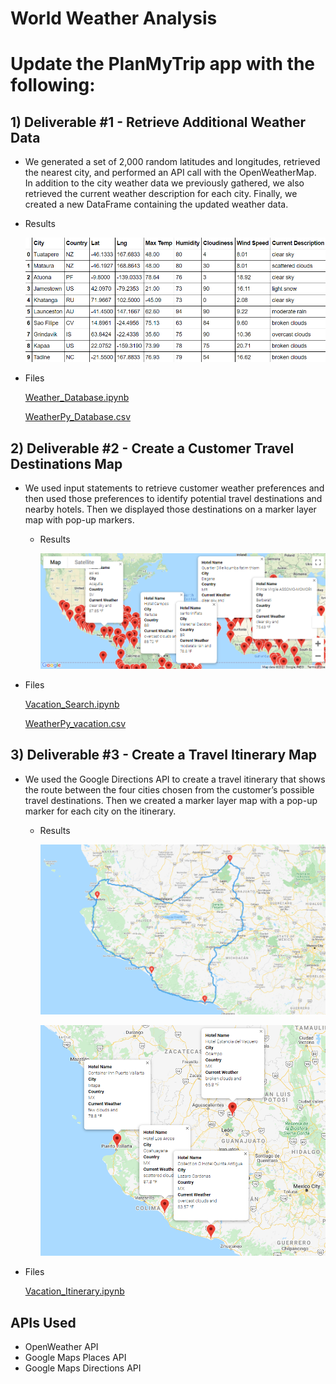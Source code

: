 # World Weather Analysis 

# Update the PlanMyTrip app with the following: 

## 1) Deliverable #1 - Retrieve Additional Weather Data

  - We generated a set of 2,000 random latitudes and longitudes, retrieved the nearest city, and performed an API call with the OpenWeatherMap. In addition to the city weather data we previously gathered, we also retrieved the current weather description for each city. Finally, we created a new DataFrame containing the updated weather data.
  
  - Results
  
      ![](Module/Del1_df.png)
  
  - Files
  
      [Weather_Database.ipynb](Weather_Database/Weather_Database.ipynb)
      
      [WeatherPy_Database.csv](Weather_Database/WeatherPy_Database.csv)
  
  
## 2) Deliverable #2 - Create a Customer Travel Destinations Map

  - We used input statements to retrieve customer weather preferences and then used those preferences to identify potential travel destinations and nearby hotels. Then we displayed those destinations on a marker layer map with pop-up markers.
  
    - Results
  
      ![](Vacation_Search/WeatherPy_vacation_map.png)
  
  - Files
  
      [Vacation_Search.ipynb](Vacation_Search/Vacation_Search.ipynb)
      
      [WeatherPy_vacation.csv](Vacation_Search/WeatherPy_vacation.csv)

  
## 3) Deliverable #3 - Create a Travel Itinerary Map

  - We used the Google Directions API to create a travel itinerary that shows the route between the four cities chosen from the customer’s possible travel destinations. Then we created a marker layer map with a pop-up marker for each city on the itinerary.
  
    - Results
  
      ![](Vacation_Itinerary/WeatherPy_travel_map.png)
      
      ![](Vacation_Itinerary/WeatherPy_travel_map_markers.png)
  
  - Files
  
      [Vacation_Itinerary.ipynb](Vacation_Itinerary/Vacation_Itinerary.ipynb)
  
## APIs Used
- OpenWeather API
- Google Maps Places API
- Google Maps Directions API
